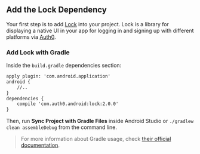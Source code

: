 ## Add the Lock Dependency

Your first step is to add [Lock](https://github.com/auth0/Lock.Android) into your project. Lock is a library for displaying a native UI in your app for logging in and signing up with different platforms via [Auth0](https://auth0.com/).

### Add Lock with Gradle

Inside the `build.gradle` dependencies section:

```xml
apply plugin: 'com.android.application'
android {
	//..
}
dependencies {
	compile 'com.auth0.android:lock:2.0.0'   
}
```

Then, run **Sync Project with Gradle Files** inside Android Studio or `./gradlew clean assembleDebug` from the command line.

> For more information about Gradle usage, check [their official documentation](https://gradle.org/getting-started-android-build/).